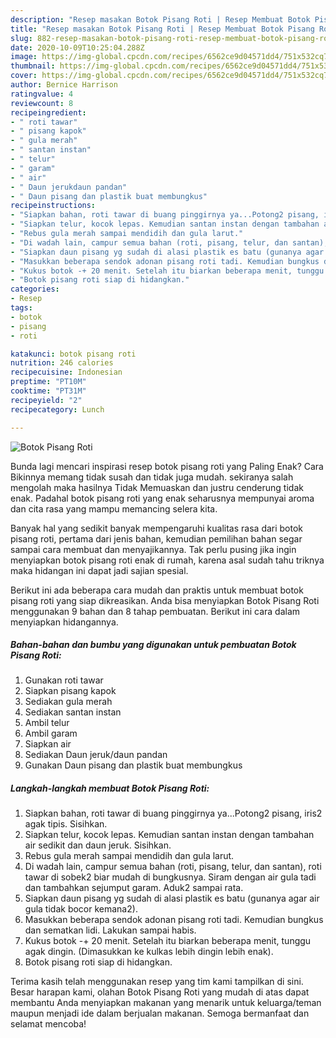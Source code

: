 ```yaml
---
description: "Resep masakan Botok Pisang Roti | Resep Membuat Botok Pisang Roti Yang Sempurna"
title: "Resep masakan Botok Pisang Roti | Resep Membuat Botok Pisang Roti Yang Sempurna"
slug: 882-resep-masakan-botok-pisang-roti-resep-membuat-botok-pisang-roti-yang-sempurna
date: 2020-10-09T10:25:04.288Z
image: https://img-global.cpcdn.com/recipes/6562ce9d04571dd4/751x532cq70/botok-pisang-roti-foto-resep-utama.jpg
thumbnail: https://img-global.cpcdn.com/recipes/6562ce9d04571dd4/751x532cq70/botok-pisang-roti-foto-resep-utama.jpg
cover: https://img-global.cpcdn.com/recipes/6562ce9d04571dd4/751x532cq70/botok-pisang-roti-foto-resep-utama.jpg
author: Bernice Harrison
ratingvalue: 4
reviewcount: 8
recipeingredient:
- " roti tawar"
- " pisang kapok"
- " gula merah"
- " santan instan"
- " telur"
- " garam"
- " air"
- " Daun jerukdaun pandan"
- " Daun pisang dan plastik buat membungkus"
recipeinstructions:
- "Siapkan bahan, roti tawar di buang pinggirnya ya...Potong2 pisang, iris2 agak tipis. Sisihkan."
- "Siapkan telur, kocok lepas. Kemudian santan instan dengan tambahan air sedikit dan daun jeruk. Sisihkan."
- "Rebus gula merah sampai mendidih dan gula larut."
- "Di wadah lain, campur semua bahan (roti, pisang, telur, dan santan), roti tawar di sobek2 biar mudah di bungkusnya. Siram dengan air gula tadi dan tambahkan sejumput garam. Aduk2 sampai rata."
- "Siapkan daun pisang yg sudah di alasi plastik es batu (gunanya agar air gula tidak bocor kemana2)."
- "Masukkan beberapa sendok adonan pisang roti tadi. Kemudian bungkus dan sematkan lidi. Lakukan sampai habis."
- "Kukus botok -+ 20 menit. Setelah itu biarkan beberapa menit, tunggu agak dingin. (Dimasukkan ke kulkas lebih dingin lebih enak)."
- "Botok pisang roti siap di hidangkan."
categories:
- Resep
tags:
- botok
- pisang
- roti

katakunci: botok pisang roti 
nutrition: 246 calories
recipecuisine: Indonesian
preptime: "PT10M"
cooktime: "PT31M"
recipeyield: "2"
recipecategory: Lunch

---
```



![Botok Pisang Roti](https://img-global.cpcdn.com/recipes/6562ce9d04571dd4/751x532cq70/botok-pisang-roti-foto-resep-utama.jpg)

Bunda lagi mencari inspirasi resep botok pisang roti yang Paling Enak? Cara Bikinnya memang tidak susah dan tidak juga mudah. sekiranya salah mengolah maka hasilnya Tidak Memuaskan dan justru cenderung tidak enak. Padahal botok pisang roti yang enak seharusnya mempunyai aroma dan cita rasa yang mampu memancing selera kita.



Banyak hal yang sedikit banyak mempengaruhi kualitas rasa dari botok pisang roti, pertama dari jenis bahan, kemudian pemilihan bahan segar sampai cara membuat dan menyajikannya. Tak perlu pusing jika ingin menyiapkan botok pisang roti enak di rumah, karena asal sudah tahu triknya maka hidangan ini dapat jadi sajian spesial.


Berikut ini ada beberapa cara mudah dan praktis untuk membuat botok pisang roti yang siap dikreasikan. Anda bisa menyiapkan Botok Pisang Roti menggunakan 9 bahan dan 8 tahap pembuatan. Berikut ini cara dalam menyiapkan hidangannya.

<!--inarticleads1-->

##### Bahan-bahan dan bumbu yang digunakan untuk pembuatan Botok Pisang Roti:

1. Gunakan  roti tawar
1. Siapkan  pisang kapok
1. Sediakan  gula merah
1. Sediakan  santan instan
1. Ambil  telur
1. Ambil  garam
1. Siapkan  air
1. Sediakan  Daun jeruk/daun pandan
1. Gunakan  Daun pisang dan plastik buat membungkus




<!--inarticleads2-->

##### Langkah-langkah membuat Botok Pisang Roti:

1. Siapkan bahan, roti tawar di buang pinggirnya ya...Potong2 pisang, iris2 agak tipis. Sisihkan.
1. Siapkan telur, kocok lepas. Kemudian santan instan dengan tambahan air sedikit dan daun jeruk. Sisihkan.
1. Rebus gula merah sampai mendidih dan gula larut.
1. Di wadah lain, campur semua bahan (roti, pisang, telur, dan santan), roti tawar di sobek2 biar mudah di bungkusnya. Siram dengan air gula tadi dan tambahkan sejumput garam. Aduk2 sampai rata.
1. Siapkan daun pisang yg sudah di alasi plastik es batu (gunanya agar air gula tidak bocor kemana2).
1. Masukkan beberapa sendok adonan pisang roti tadi. Kemudian bungkus dan sematkan lidi. Lakukan sampai habis.
1. Kukus botok -+ 20 menit. Setelah itu biarkan beberapa menit, tunggu agak dingin. (Dimasukkan ke kulkas lebih dingin lebih enak).
1. Botok pisang roti siap di hidangkan.




Terima kasih telah menggunakan resep yang tim kami tampilkan di sini. Besar harapan kami, olahan Botok Pisang Roti yang mudah di atas dapat membantu Anda menyiapkan makanan yang menarik untuk keluarga/teman maupun menjadi ide dalam berjualan makanan. Semoga bermanfaat dan selamat mencoba!
